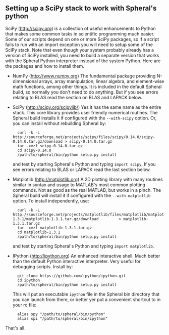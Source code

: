 Setting up a SciPy stack to work with Spheral's python
------------------------------------------------------

SciPy (http://scipy.org) is a collection of useful enhancements to Python that
makes some common tasks in scientific programming much easier. Some of our
scripts depend on one or more SciPy packages, so if a script fails to run with
an import exception you will need to setup some of the SciPy stack. Note that
even though your system probably already has a version of SciPy installed, you
need to build a separate version that works with the Spheral Python
interpreter instead of the system Python. Here are the packages and how to
install them.

+ NumPy (http://www.numpy.org)
  The fundamental package providing N-dimensional arrays, array manipulation,
  linear algebra, and element-wise math functions, among other things. It is
  included in the default Spheral build, so normally you don't need to do
  anything. But if you see errors relating to BLAS read the section on BLAS
  and LAPACK below.

+ SciPy (http://scipy.org/scipylib/)
  Yes it has the same name as the entire stack. This core library provides
  user friendly numerical routines. The Spheral build installs it if configured
  with the `--with-scipy` option. Or, you can install without rebuilding Spheral
  by:

        curl -k -L http://sourceforge.net/projects/scipy/files/scipy/0.14.0/scipy-0.14.0.tar.gz/download > scipy-0.14.0.tar.gz
        tar -xvzf scipy-0.14.0.tar.gz
        cd scipy-0.14.0
        /path/to/spheral/bin/python setup.py install
  
  and test by starting Spheral's Python and typing `import scipy`. If you see
  errors relating to BLAS or LAPACK read the last section below.

+ Matplotlib (http://matplotlib.org)
  A 2D plotting library with many routines similar in syntax and usage to
  MATLAB's most common plotting commands. Not as good as the real MATLAB, but
  works in a pinch. The Spheral build will install it if configured with the
  `--with-matplotlib` option. To install independently, use:

        curl -k -L http://sourceforge.net/projects/matplotlib/files/matplotlib/matplotlib-1.3.1/matplotlib-1.3.1.tar.gz/download         > matplotlib-1.3.1.tar.gz
        tar -xvzf matplotlib-1.3.1.tar.gz
        cd matplotlib-1.3.1
        /path/to/spheral/bin/python setup.py install
        
  and test by starting Spheral's Python and typing `import matplotlib`.

+ IPython (http://ipython.org)
  An enhanced interactive shell. Much better than the default Python
  interactive interpreter. Very useful for debugging scripts. Install by:

        git clone https://github.com/ipython/ipython.git
        cd ipython
        /path/to/spheral/bin/python setup.py install

  This will put an executable `ipython` file in the Spheral bin directory that 
  you can launch from there, or better yer put a convenient shortcut to in your
  rc file:
  
        alias spy "/path/to/spheral/bin/python"
        alias spi "/path/to/spheral/bin/ipython"
        
That's all.

